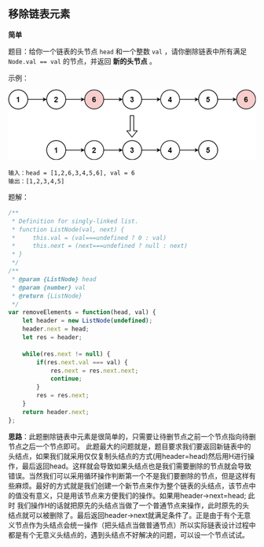 ## 移除链表元素

**简单**

题目：给你一个链表的头节点 `head` 和一个整数 `val` ，请你删除链表中所有满足 `Node.val == val` 的节点，并返回 **新的头节点** 。

示例：

![示例](../assets/images/removelinked-list.jpg)

```
输入：head = [1,2,6,3,4,5,6], val = 6
输出：[1,2,3,4,5]
```

题解：

```javascript
/**
 * Definition for singly-linked list.
 * function ListNode(val, next) {
 *     this.val = (val===undefined ? 0 : val)
 *     this.next = (next===undefined ? null : next)
 * }
 */
/**
 * @param {ListNode} head
 * @param {number} val
 * @return {ListNode}
 */
var removeElements = function(head, val) {
    let header = new ListNode(undefined);
    header.next = head;
    let res = header;

    while(res.next != null) {
        if(res.next.val === val) {
            res.next = res.next.next;
            continue;
        }
        res = res.next;
    }
    return header.next;
};
```

**思路**：此题删除链表中元素是很简单的，只需要让待删节点之前一个节点指向待删节点之后一个节点即可。 此题最大的问题就是，题目要求我们要返回新链表中的头结点，如果我们就采用仅仅复制头结点的方式(用header=head)然后用H进行操作，最后返回head。这样就会导致如果头结点也是我们需要删除的节点就会导致错误。当然我们可以采用循环操作判断第一个不是我们要删除的节点，但是这样有些麻烦。最好的方式就是我们创建一个新节点来作为整个链表的头结点，该节点中的值没有意义，只是用该节点来方便我们的操作。如果用header->next=head; 此时 我们操作H的话就把原先的头结点当做了一个普通节点来操作，此时原先的头结点就可以被删除了。最后返回header->next就满足条件了。正是由于有个无意义节点作为头结点会统一操作（把头结点当做普通节点）所以实际链表设计过程中都是有个无意义头结点的，遇到头结点不好解决的问题，可以设一个节点试试。

